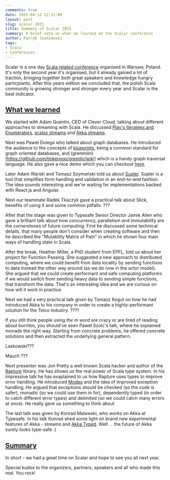 ```yaml
---
comments: true
date: 2015-04-12 12:12:00
layout: post
slug: scalar-2015
title: Summary of Scalar 2015
summary: A brief note on what we learned on the Scalar conference
author: Patryk Jażdżewski
tags:
- Scala
- Conferences
---
```


Scalar is a one day [Scala related conference](http://scalar-conf.com/) organised in Warsaw, Poland. It's only the second year it's organised, but it already gained a lot of traction, bringing together both great speakers and knowledge hungry particpiants. After this years edition we concluded that, the polish Scala community is growing stronger and stronger every year and Scalar is the best indicator.  

## <a name="what-we-learned" href="#what-we-learned">What we learned</a>

We started with Adam Quentin, CEO of Clever Cloud, talking about different approaches to streaming with Scala. He discussed [Play's Iteratees and Enumerators](https://www.playframework.com/documentation/2.2.x/Iteratees), [scalaz streams](https://github.com/scalaz/scalaz-stream) and [Akka streams](http://doc.akka.io/docs/akka-stream-and-http-experimental/1.0-M2/scala.html).

Next was Paweł Dolega who talked about graph databases. He introduced the audience to the concepts of [blueprints](https://github.com/tinkerpop/blueprints), being a common standard for graph oriented databases, and (gremmlin)[https://github.com/tinkerpop/gremlin/wiki] which is a handy graph traversal language. He also gave a nice demo which you can checkout [here](https://github.com/nexelem/graphs-gremlins).

Later Adam Warski and Tomasz Szymański told us about [Supler](https://github.com/softwaremill/supler). Supler is a tool that simplifies form handling and validation in an end-to-end fashion. The idea sounds interesting and we're waiting for implementations backed with React.js and Angular.

Next our teammate Radek Tkaczyk gave a practical talk about Slick, benefits of using it and some common pitfalls. ???

After that the stage was given to Typesafe Senior Director Jamie Allen who gave a brilliant talk about how concurrency, parallelism and immutability are the cornerstones of future computing. First he discussed some technical details, that many people don't consider when creating software and then he described the "Mutability Matrix of Pain" in which he shown four main ways of handling state in Scala.

After the break, Heather Miller, a PhD student from EPFL, told us about her project for Function Passing. She suggested a new approach to distributed computing, where we could benefit from data locality by sending functions to data instead the other way around (as we do now in the actor model). She argued that we could create performant and safe computing platforms if we would switch from sending heavy data to sending simple functions, that transform the data. That's an interesting idea and we are curious on how will it work in practice.

Next we had a very practical talk given by Tomasz Kogut on how he had introduced Akka to his company in order to create a highly-performant solution for the Telco industry. ????

If you still think people using *the m word* are crazy or are tired of reading about burritos, you should've seen Paweł Szulc's talk, where he explained monads the right way. Starting from concrete problems, he offered concrete solutions and then extracted the underlying general pattern.

Laskowski???

Mauch ???

Next presenter was Jon Pretty a well known Scala hacker and author of the [Rapture](http://rapture.io/) library. He has shown us the real power of Scala type system. In his impressive talk he has exaplained to us how Rapture uses types to improve error handling. He introduced [Modes](https://github.com/propensive/rapture-core#modes) and the idea of improved exception handling. He argued that exceptions should be checked (so the code is safer), monadic (so we could use them in for), dependently typed (in order to catch different error types) and delimited (so we could catch many errors at once). He really gave us something to think about

The last talk was given by Konrad Malawski, who works on Akka at Typesafe. In his talk Konrad shed some light on brand new experimental features of Akka - streams and [Akka Typed](http://doc.akka.io/docs/akka/snapshot/scala/typed.html). Well ... the future of Akka surely looks type-safe :) 



## <a name="summary" href="#summary">Summary</a>

In short - we had a great time on Scalar and hope to see you all next year. 

Special kudos to the organizers, partners, speakers and all who made this real. You rock!
